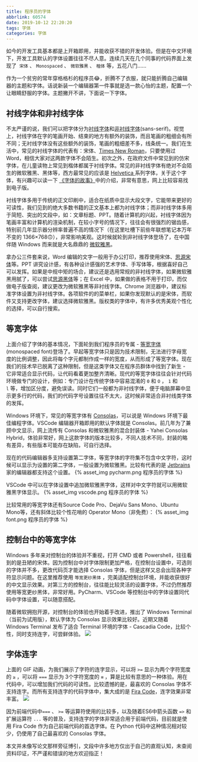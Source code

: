 ```yaml
---
title: 程序员的字体
abbrlink: 60574
date: 2019-10-12 22:20:20
tags: 字体
categories: 字体
---
```


如今的开发工具基本都是上开箱即用，并能收获不错的开发体验。但是在中文环境下，开发工具默认的字体设置往往不尽人意。连续几天在几个同事的代码界面上发现了  `宋体` 、 `Monospaced` 、 `微软雅黑` 、 `楷体` 等，五花八门……


作为一个贫穷的常年穿格格杉的程序员😂，折腾不了衣服，就只能折腾自己编辑器的主题和字体。话说新装一个编辑器第一件事就是选一款心怡的主题，配置一个让眼睛舒服的字体。主题撇开不讲，下面说一下字体。

<!-- more -->

## 衬线字体和非衬线字体
不太严谨的说，我们可以把字体分为[衬线字体](https://zh.wikipedia.org/wiki/%E8%A1%AC%E7%BA%BF%E4%BD%93)和[非衬线字体](https://zh.wikipedia.org/zh-hans/%E6%97%A0%E8%A1%AC%E7%BA%BF%E4%BD%93)(sans-serif)。视觉上，衬线字体在字的笔画开始、结束的地方有额外的装饰，而且笔画的粗细会有所不同；无衬线字体没有这些额外的装饰，笔画的粗细差不多，线条统一。我们在生活中，常见的衬线字体的代表有：宋体、[Times New Roman](https://baike.baidu.com/item/Times%20New%20Roman/9286728)，只要使用过 Word，相信大家对这两款字体不会陌生。初次之外，在政府文件中常见到的仿宋字体，在儿童读物上常见到楷体都属于衬线字体。常见的非衬线字体有绝对不会陌生的微软雅黑、黑体等，西方最常见的应该是 [Helvetica ](https://baike.baidu.com/item/Helvetica/3241042)系列字体，关于这个字体，有兴趣可以读一下 [《字体的故事》](https://book.douban.com/subject/20441938/)中的介绍，非常有意思，网上比较容易找到电子版。


衬线字体多用于传统的正文印刷中，适合在纸质中显示大段文字，它能带来更好的可读性，我们见到的绝大多数书籍的正文基本上都为衬线字体；而非衬线字体多用于简短、突出的文段中，如：文章标题、PPT。随着计算机的兴起，衬线字体因为笔画丰富和计算机的渲染机制，在较小字号的情况下，往往会有很强烈的锯齿感，特别前几年显示器分辨率普遍不高的情况下（在这里吐槽下前些年联想笔记本万年不变的 1366×768🙃），非常影响美观。这时候就轮到非衬线字体登场了，在中国伴随 Windows 而来就是大名鼎鼎的 [微软雅黑](https://baike.baidu.com/item/%E5%BE%AE%E8%BD%AF%E9%9B%85%E9%BB%91%E4%BD%93/988302)。


拿办公三件套来说，Word 编辑的文字一般用于办公打印，推荐使用宋体、[思源宋体](https://baike.baidu.com/item/思源宋体/20787850)等。PPT 讲究设计感，有各种设计感强的艺术字体、手写体等，根据喜好自己可以发挥。如果是中规中矩的场合，建议还是选用常规的非衬线字体，如果微软雅黑用腻了，可以尝试[思源黑体](https://baike.baidu.com/item/思源黑体/14919098)等；在 Excel 中，如果做的表格不用于打印，而仅做电子版查阅，建议更改为微软雅黑等非衬线字体。Chrome 浏览器中，建议标准字体设置为非衬线字体。各项软件的的菜单栏，如果你发现默认的是宋体，而软件又支持更改字体，建议选择微软雅黑。版权类的字体中，有许多优秀美观个性化的选择，可以自行搜索。


## 等宽字体
上面介绍了字体的基本情况，下面轮到我们程序员的专属 - [等宽字体](https://baike.baidu.com/item/%E7%AD%89%E5%AE%BD%E5%AD%97%E4%BD%93/8434037)(monospaced font)登场了。早起等宽字体只是因为技术限制，无法进行字母宽度的比例调整，因此将每个字元都制作成一样的宽度，从而形成了等宽字体。现在我们的技术早已脱离了这种限制，但是这类字体又在程序员群体中找到了新生 - 它非常适合显示代码，让代码看着更加整齐清晰。现代的等宽字体往往会针对代码环境做专门的设计，例如：专门设计在传统字体中容易混淆的 `0` 和 `O` ， `1` 和 `l` 等，增加区分度，避免误读。同时它们一般都为非衬线字体，便于电脑屏幕中显示更多行的代码，我们的代码字号设置往往不太大，这时候非常适合非衬线类字体的发挥。


Windows 环境下，常见的等宽字体有 [Consolas](https://baike.baidu.com/item/Consolas/630820)，可以说是 Windows 环境下最佳编程字体。VSCode 编辑器开箱即用的默认字体就是 Consolas。前几年为了兼顾中文显示，网上流传有 Consolas 和微软雅黑的混合封装体 - Yahei Consolas Hybrid，体验非常好，网上这款字体的版本比较多，不同人技术不同，封装的略有差异，有些版本可能存在缺陷，可自行选择。


现在的代码编辑器多支持设置第二字体，等宽字体的字符集不包含中文字符，这时候可以显示为设置的第二字体，一般设置为微软雅黑。比较有代表的是 [Jetbrains](http://www.jetbrains.com/) 家的编辑器都支持这个设置。
{% asset_img pycharm.png 程序员的字体 %}


VSCode 中可以在字体设置中追加微软雅黑字体，这样对中文字符就可以用微软雅黑字体显示。
{% asset_img vscode.png 程序员的字体 %}

比较常用的等宽字体还有Source Code Pro、DejaVu Sans Mono、Ubuntu Mono等，还有斜体比较个性花哨的 Operator Mono（非免费）：
{% asset_img font.png 程序员的字体 %}

## 控制台中的等宽字体
Windows 多年来对控制台的体验并不重视，打开 CMD 或者 Powershell，往往看到的是丑陋的宋体。因为控制台中对字体限制更加严格，在控制台设置中，可选则的字体并不多，更改代码页才能选择 Consolas 字体，但是这样又总会出现各种字符显示问题。在这里推荐使用 `等宽更纱黑体` ，完美适配控制台环境，并能收获很好的中文显示效果。对第三方的控制台，往往能比较灵活的设置字体，不过仍然推荐使用等宽更纱黑体，非常好用。PyCharm、VSCode 等控制台中的字体设置同代码中字体设置，可以随意搭配。

随着微软拥抱开源，对控制台的体验也开始着手改进，推出了 Windows Terminal（当前为试用版），默认字体为 Consolas 显示效果比较好。近期又随着  Windows Terminal 发布了适合 Terminal 环境的字体 - Cascadia Code，比较个性，同时支持连字，可尝鲜体验。
![](https://cdn.nlark.com/yuque/0/2019/gif/194694/1570987417224-50c613a6-4076-434a-a23d-d1b699af7f86.gif#align=left&display=inline&height=104&originHeight=104&originWidth=880&search=&size=0&status=done&width=880)


## 字体连字
上面的 GIF 动画，为我们展示了字符的连字显示，可以将 `>=` 显示为两个字符宽度的 `≥` ，可以将 `===` 显示为 3个字符宽度的 `≡` ，算是比较有意思的一种体验。用在代码中，可以增加我们代码的可读性。比较遗憾的是，最喜欢的 Consolas 字体不支持连字。而所有支持连字的代码字体中，集大成的是 [Fira Code](https://github.com/tonsky/FiraCode)，连字效果非常丰富。
![](https://cdn.nlark.com/yuque/0/2019/png/194694/1570988101730-f2b5467a-cff7-49d6-9cf4-7c97e240bb3b.png#align=left&display=inline&height=1946&originHeight=1946&originWidth=1764&search=&size=0&status=done&width=1764)


因为前端代码中`===` 、 `>=` 等运算符使用的比较多，以及随着ES6中箭头函数 `=>` 和扩展运算符 `...` 等的普及，支持连字的字体非常适合用于前端代码，目前就是使用 Fira Code 作为自己前端代码的首选字体。在 Python 代码中这种情况相对较少，仍使用了自己最喜欢的 Consolas 字体。


本文并未像写论文那样旁征博引，文段中许多地方仅出于自己的直观认知，未查阅资料印证，不严谨和错误的地方欢迎指正！




